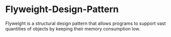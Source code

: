 # Flyweight-Design-Pattern
 Flyweight is a structural design pattern that allows programs to support vast quantities of objects by keeping their memory consumption low.
